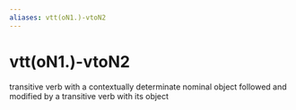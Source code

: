 ```yaml
---
aliases: vtt(oN1.)-vtoN2
---
```

# vtt(oN1.)-vtoN2

transitive verb with a contextually determinate nominal object followed and modified by a transitive verb with its object
> 